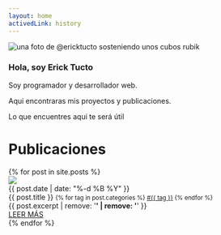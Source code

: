 ```yaml
---
layout: home
activedLink: history
---
```


<div id="presentation">
  <img
    class="shadow"
    src="{{ '/assets/img/profile.jpg' | relative_url }} "
    alt="una foto de @ericktucto sosteniendo unos cubos rubik"
  />
  <div>
    <h3>Hola, soy <strong>Erick Tucto</strong></h3>
    <p>Soy programador y desarrollador web.</p>
    <p>Aqui encontraras mis proyectos y publicaciones.</p>
    <p>Lo que encuentres aqui te será útil</p>
  </div>
</div>
<div class="br-bg"></div>

<div class="super-title">
  <h1>Publicaciones</h1>
</div>

<div id="history" class="grid-12 narrow col-12 items-center">
  {% for post in site.posts %}
    <div class="card__container shadow">
      <div class="card__image">
        <img src="{{ post.image  }}"/>
      </div>
      <div class="card__data">
        <div class="card__date" data-datees='{{ post.date | date: "%-d %B %Y" }}'>{{ post.date | date: "%-d %B %Y" }}</div>
        <div class="card__title">
          <span>{{ post.title }}</span>
          <small>
            {% for tag in post.categories %}
                <a href="{{ site.baseurl }}/categories/{{ tag | slugify }}" class="tag">#{{ tag }}</a>
            {% endfor %}
          </small>
        </div>
        <div class="card__description">
          <div class="description__sms">{{ post.excerpt | remove: '<strong>' | remove: '</strong>' }}</div>
          <div class="description__readmore">
            <a class="btn-primary" href="{{ post.url }}">LEER MÁS</a>
          </div>
        </div>
      </div>
    </div>
  {% endfor %}
</div>
